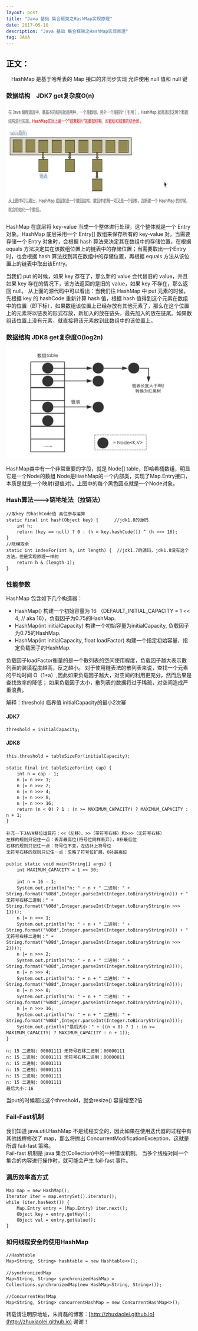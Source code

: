 ```yaml
---
layout: post
title: "Java 基础 集合框架之HashMap实现原理"
date: 2017-05-10 
description: "Java 基础 集合框架之HashMap实现原理"
tag: JAVA 
---  
```

 
## 正文：
　HashMap 是基于哈希表的 Map 接口的非同步实现
  允许使用 null 值和 null 键

### 数据结构　JDK7 get复杂度O(n)

<div align="center">
	<img src="/images/posts/java-basic/Collectionframework/HashMap/hashmap.jpg" height="300" width="800">  
</div>

HashMap 在底层将 key-value 当成一个整体进行处理，这个整体就是一个 Entry 对象。HashMap 底层采用一个 Entry[] 数组来保存所有的 key-value 对，当需要存储一个 Entry 对象时，会根据 hash 算法来决定其在数组中的存储位置，在根据 equals 方法决定其在该数组位置上的链表中的存储位置；当需要取出一个Entry 时，也会根据 hash 算法找到其在数组中的存储位置，再根据 equals 方法从该位置上的链表中取出该Entry。


当我们 put 的时候，如果 key 存在了，那么新的 value 会代替旧的 value，并且如果 key 存在的情况下，该方法返回的是旧的 value，如果 key 不存在，那么返回 null。 
从上面的源代码中可以看出：当我们往 HashMap 中 put 元素的时候，先根据 key 的 hashCode 重新计算 hash 值，根据 hash 值得到这个元素在数组中的位置（即下标），如果数组该位置上已经存放有其他元素了，那么在这个位置上的元素将以链表的形式存放，新加入的放在链头，最先加入的放在链尾。如果数组该位置上没有元素，就直接将该元素放到此数组中的该位置上。

### 数据结构 JDK8 get复杂度O(log2n)

<div align="center">
	<img src="/images/posts/java-basic/Collectionframework/HashMap/HashMapjdk8.jpg" height="300" width="800">  
</div>

HashMap类中有一个非常重要的字段，就是 Node[] table，即哈希桶数组，明显它是一个Node的数组
Node是HashMap的一个内部类，实现了Map.Entry接口，本质是就是一个映射(键值对)。上图中的每个黑色圆点就是一个Node对象。

### Hash算法--->链地址法（拉链法）
	
	//取key 的hashCode值 高位参与运算
	static final int hash(Object key) {      //jdk1.8的源码
        int h;
        return (key == null) ? 0 : (h = key.hashCode()) ^ (h >>> 16);
    }
    //除模取余
    static int indexFor(int h, int length) {  //jdk1.7的源码，jdk1.8没有这个方法，但是实现原理一样的
     	return h & (length-1); 
	}


### 性能参数 
	
HashMap 包含如下几个构造器：

* HashMap() 构建一个初始容量为 16 （DEFAULT_INITIAL_CAPACITY = 1 << 4; // aka 16），负载因子为0.75的HashMap.
* HashMap(int initialCapacity) 构建一个初始容量为initialCapacity, 负载因子为0.75的HashMap.
* HashMap(int initialCapacity, float loadFactor) 构建一个指定初始容量、指定负载因子的HashMap.

负载因子loadFactor衡量的是一个散列表的空间使用程度，负载因子越大表示散列表的装填程度越高，反之越小。
对于使用链表法的散列表来说，查找一个元素的平均时间 O（1+a）,因此如果负载因子越大，对空间的利用更充分，然而后果是查找效率的降低；
如果负载因子太小，散列表的数据将过于稀疏，对空间造成严重浪费。

解释：threshold 临界值 initialCapacity的最小2次幂

#### JDK7
	threshold = initialCapacity;

#### JDK8
	this.threshold = tableSizeFor(initialCapacity);

	static final int tableSizeFor(int cap) {
        int n = cap - 1;
        n |= n >>> 1;
        n |= n >>> 2;
        n |= n >>> 4;
        n |= n >>> 8;
        n |= n >>> 16;
        return (n < 0) ? 1 : (n >= MAXIMUM_CAPACITY) ? MAXIMUM_CAPACITY : n + 1;
    }

    补充一下JAVA移位运算符：<<（左移）、>>（带符号右移）和>>>（无符号右移）
    左移的规则只记住一点：丢弃最高位(符号位同样丢弃)，0补最低位
    右移的规则只记住一点：符号位不变，左边补上符号位
    无符号右移的规则只记住一点：忽略了符号位扩展，0补最高位

    public static void main(String[] args) {
		int MAXIMUM_CAPACITY = 1 << 30;
		
		int n = 16 - 1;
		System.out.println("n: " + n + " 二进制: " + String.format("%08d",Integer.parseInt(Integer.toBinaryString(n))) + " 无符号右移二进制：" + String.format("%08d",Integer.parseInt(Integer.toBinaryString(n >>> 1))));
        n |= n >>> 1;
		System.out.println("n: " + n + " 二进制: " + String.format("%08d",Integer.parseInt(Integer.toBinaryString(n))) + " 无符号右移二进制：" + String.format("%08d",Integer.parseInt(Integer.toBinaryString(n >>> 2))));
        n |= n >>> 2;
        System.out.println("n: " + n + " 二进制: " + String.format("%08d",Integer.parseInt(Integer.toBinaryString(n))));
        n |= n >>> 4;
        System.out.println("n: " + n + " 二进制: " + String.format("%08d",Integer.parseInt(Integer.toBinaryString(n))));
        n |= n >>> 8;
        System.out.println("n: " + n + " 二进制: " + String.format("%08d",Integer.parseInt(Integer.toBinaryString(n))));
        n |= n >>> 16;
        System.out.println("n: " + n + " 二进制: " + String.format("%08d",Integer.parseInt(Integer.toBinaryString(n))));
        System.out.println("最后大小：" + ((n < 0) ? 1 : (n >= MAXIMUM_CAPACITY) ? MAXIMUM_CAPACITY : n + 1));
	}

	n: 15 二进制: 00001111 无符号右移二进制：00000111
	n: 15 二进制: 00001111 无符号右移二进制：00000011
	n: 15 二进制: 00001111
	n: 15 二进制: 00001111
	n: 15 二进制: 00001111
	n: 15 二进制: 00001111
	最后大小：16

当put的时候超过这个threshold，就会resize() 容量增至2倍

### Fail-Fast机制

我们知道 java.util.HashMap 不是线程安全的，因此如果在使用迭代器的过程中有其他线程修改了 map，那么将抛出 ConcurrentModificationException，这就是所谓 fail-fast 策略。  
Fail-fast 机制是 java 集合(Collection)中的一种错误机制。 当多个线程对同一个集合的内容进行操作时，就可能会产生 fail-fast 事件。

### 遍历效率高方式

	Map map = new HashMap();
	Iterator iter = map.entrySet().iterator();
	while (iter.hasNext()) {
		Map.Entry entry = (Map.Entry) iter.next();
		Object key = entry.getKey();
		Object val = entry.getValue();
	}

### 如何线程安全的使用HashMap

	//Hashtable
	Map<String, String> hashtable = new Hashtable<>();
 
	//synchronizedMap
	Map<String, String> synchronizedHashMap = Collections.synchronizedMap(new HashMap<String, String>());
 
	//ConcurrentHashMap
	Map<String, String> concurrentHashMap = new ConcurrentHashMap<>();

转载请注明原地址，朱肖磊的博客：[http://zhuxiaolei.github.io](http://zhuxiaolei.github.io) 谢谢！